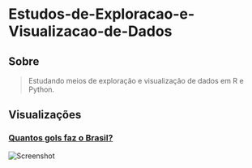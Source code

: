 # Estudos-de-Exploracao-e-Visualizacao-de-Dados

## Sobre
> Estudando meios de exploração e visualização de dados em R e Python.

## Visualizações

  ### **[Quantos gols faz o Brasil?](Visualização/Brasil-WorldCup)**
![Screenshot](Visualização/Brasil-WorldCup/Brasil-Gols-Copa.png)

